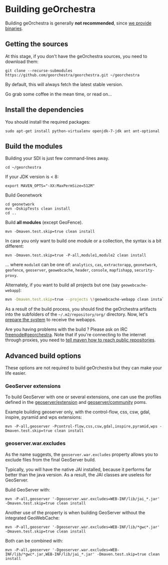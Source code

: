 # Building geOrchestra

Building geOrchestra is generally **not recommended**, since [we provide binaries](https://packages.georchestra.org/).


## Getting the sources

At this stage, if you don't have the geOrchestra sources, you need to download them:
```
git clone --recurse-submodules https://github.com/georchestra/georchestra.git ~/georchestra
```
By default, this will always fetch the latest stable version.

Go grab some coffee in the mean time, or read on...

## Install the dependencies

You should install the required packages:
```
sudo apt-get install python-virtualenv openjdk-7-jdk ant ant-optional
```

## Build the modules

Building your SDI is just few command-lines away.
```
cd ~/georchestra
```

If your JDK version is < 8:
```
export MAVEN_OPTS="-XX:MaxPermSize=512M"
```

Build Geonetwork
```
cd geonetwork
mvn -DskipTests clean install
cd ..
```

Build **all modules** (except GeoFence).
```
mvn -Dmaven.test.skip=true clean install
```

In case you only want to build one module or a collection, the syntax is a bit different:
```
mvn -Dmaven.test.skip=true -P-all,module1,module2 clean install
```
... where ```moduleX``` can be one of: ```analytics```, ```cas```, ```extractorapp```, ```geonetwork```, ```geofence```, ```geoserver```, ```geowebcache```, ```header```, ```console```, ```mapfishapp```, ```security-proxy```.

Alternately, if you want to build all projects but one (say ```geowebcache-webapp```):

```bash
mvn -Dmaven.test.skip=true --projects \!geowebcache-webapp clean install
```

As a result of the build process, you should find the geOrchestra artifacts into the subfolders of the ```~/.m2/repository/org/``` directory.
Now, let's [prepare the system](setup.md) to receive the webapps.

Are you having problems with the build ? Please ask on IRC [freenode#georchestra](https://kiwiirc.com/client/irc.freenode.net/georchestra).
Note that if you're connecting to the internet through proxies, you need to [tell maven how to reach public repositories](http://maven.apache.org/guides/mini/guide-proxies.html).


## Advanced build options

These options are not required to build geOrchestra but they can make your life easier.

### GeoServer extensions

To build GeoServer with one or several extensions, one can use the profiles defined in the [geoserver/extension](https://github.com/georchestra/geoserver/blob/2.3.2-georchestra/src/extension/pom.xml) and [geoserver/community](https://github.com/georchestra/geoserver/blob/2.3.2-georchestra/src/community/pom.xml) poms.

Example building geoserver only, with the control-flow, css, csw, gdal, inspire, pyramid and wps extensions:
```
mvn -P-all,geoserver -Pcontrol-flow,css,csw,gdal,inspire,pyramid,wps -Dmaven.test.skip=true clean install
```

### geoserver.war.excludes

As the name suggests, the ```geoserver.war.excludes``` property allows you to exclude files from the final GeoServer build.

Typically, you will have the native JAI installed, because it performs far better than the java version.
As a result, the JAI classes are useless for GeoServer.

Build GeoServer with:
```
mvn -P-all,geoserver '-Dgeoserver.war.excludes=WEB-INF/lib/jai_*.jar' -Dmaven.test.skip=true clean install
```

Another use of the property is when building GeoServer without the integrated GeoWebCache:
```
mvn -P-all,geoserver '-Dgeoserver.war.excludes=WEB-INF/lib/*gwc*.jar' -Dmaven.test.skip=true clean install
```

Both can be combined with:
```
mvn -P-all,geoserver '-Dgeoserver.war.excludes=WEB-INF/lib/*gwc*.jar,WEB-INF/lib/jai_*.jar' -Dmaven.test.skip=true clean install
```
